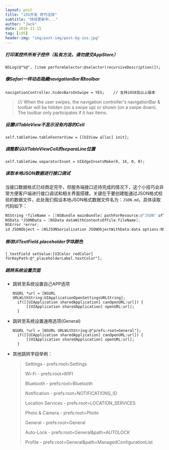```yaml
---
layout: post
title: "iOS开发 奇巧淫技"
subtitle: "持续更新中..."
author: "Jack"
date: 2016-11-15
tag: [iOS]
header-img: "img/post-img/post-bg-ios.jpg"
---
```




##### 打印某控件所有子控件（私有方法，请勿提交AppStore）

```
NSLog(@"%@", [item performSelector:@selector(recursiveDescription)]);
```

##### 像Safari一样动态隐藏navigationBar和toolbar

```
navigationController.hidesBarsOnSwipe = YES;	// 支持iOS8及以上版本
```

> /// When the user swipes, the navigation controller's navigationBar & toolbar will be hidden (on a swipe up) or shown (on a swipe down). The toolbar only participates if it has items.

##### 设置UITableView不显示没有内容的Cell

```
self.tableView.tableFooterView = [[UIView alloc] init];
```

##### 调整默认UITableViewCell的separaLine位置

```
self.tableView.separatorInset = UIEdgeInsetsMake(0, 16, 0, 0);
```

##### 读取本地JSON数据进行接口调试

当接口数据格式已经商定完毕，但服务端接口还待完成的情况下，这个小技巧会非常方便客户端进行接口调试和相关界面搭建。关键在于要创建能通过JSON格式校验的数据文件，此处我们假设本地JSON格式数据文件名为：`JSON.md`，具体读取代码如下：

```objective-c
NSString *fileName = [[NSBundle mainBundle] pathForResource:@"JSON" ofType:@"md"];
NSData *JSONData = [NSData dataWithContentsOfFile:fileName];
NSError *error;
id JSONObject = [NSJSONSerialization JSONObjectWithData:data options:NSJSONReadingAllowFragments error:&error];
```

##### 修改UITextField.placeholder字体颜色

```
[_textField setValue:[UIColor redColor] forKeyPath:@"_placeholderLabel.textColor"];   
```

##### 跳转系统设置页面

- 跳转至系统设置自己APP选项

  ```
  NSURL *url = [NSURL URLWithString:UIApplicationOpenSettingsURLString];
  	if([[UIApplication sharedApplication] canOpenURL:url]) {
  		[[UIApplication sharedApplication] openURL:url];
  	}
  ```

- 跳转至系统设置通用选项(General)

  ```
  NSURL *url = [NSURL URLWithString:@"prefs:root=General"];
  	if([[UIApplication sharedApplication] canOpenURL:url]) {
  		[[UIApplication sharedApplication] openURL:url];
  	}
  ```

- 其他跳转字段举例：

  > Settings - prefs:root=Settings
  >
  > Wi-Fi - prefs:root=WIFI
  >
  > Bluetooth - prefs:root=Bluetooth
  >
  > Notification - prefs:root=NOTIFICATIONS_ID
  >
  > Location Services - prefs:root=LOCATION_SERVICES
  >
  > Photo & Camera - prefs:root=Photo
  >
  > General - prefs:root=General
  >
  > Auto-Lock - prefs:root=General&path=AUTOLOCK
  >
  > Profile - prefs:root=General&path=ManagedConfigurationList

##### 

